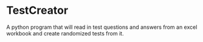 # TestCreator
A python program that will read in test questions and answers from an excel workbook and create randomized tests from it.
